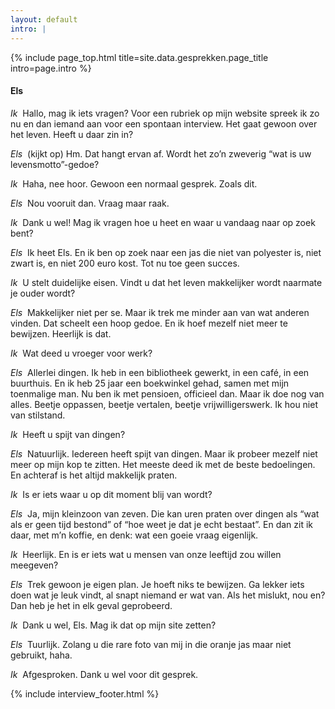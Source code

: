 ```yaml
---
layout: default
intro: |
---
```


{% include page_top.html 
   title=site.data.gesprekken.page_title 
   intro=page.intro 
%}

<div class="custom-section">

<h4>Els</h4>

<p><em>Ik</em>&nbsp; Hallo, mag ik iets vragen? Voor een rubriek op mijn website spreek ik zo nu en dan iemand aan voor een spontaan interview. Het gaat gewoon over het leven. Heeft u daar zin in?</p>

<p><em>Els</em>&nbsp; (kijkt op) Hm. Dat hangt ervan af. Wordt het zo’n zweverig “wat is uw levensmotto”-gedoe?</p>

<p><em>Ik</em>&nbsp; Haha, nee hoor. Gewoon een normaal gesprek. Zoals dit.</p>

<p><em>Els</em>&nbsp; Nou vooruit dan. Vraag maar raak.</p>

<p><em>Ik</em>&nbsp; Dank u wel! Mag ik vragen hoe u heet en waar u vandaag naar op zoek bent?</p>

<p><em>Els</em>&nbsp; Ik heet Els. En ik ben op zoek naar een jas die niet van polyester is, niet zwart is, en niet 200 euro kost. Tot nu toe geen succes.</p>

<p><em>Ik</em>&nbsp; U stelt duidelijke eisen. Vindt u dat het leven makkelijker wordt naarmate je ouder wordt?</p>

<p><em>Els</em>&nbsp; Makkelijker niet per se. Maar ik trek me minder aan van wat anderen vinden. Dat scheelt een hoop gedoe. En ik hoef mezelf niet meer te bewijzen. Heerlijk is dat.</p>

<p><em>Ik</em>&nbsp; Wat deed u vroeger voor werk?</p>

<p><em>Els</em>&nbsp; Allerlei dingen. Ik heb in een bibliotheek gewerkt, in een café, in een buurthuis. En ik heb 25 jaar een boekwinkel gehad, samen met mijn toenmalige man. Nu ben ik met pensioen, officieel dan. Maar ik doe nog van alles. Beetje oppassen, beetje vertalen, beetje vrijwilligerswerk. Ik hou niet van stilstand.</p>

<p><em>Ik</em>&nbsp; Heeft u spijt van dingen?</p>

<p><em>Els</em>&nbsp; Natuurlijk. Iedereen heeft spijt van dingen. Maar ik probeer mezelf niet meer op mijn kop te zitten. Het meeste deed ik met de beste bedoelingen. En achteraf is het altijd makkelijk praten.</p>

<p><em>Ik</em>&nbsp; Is er iets waar u op dit moment blij van wordt?</p>

<p><em>Els</em>&nbsp; Ja, mijn kleinzoon van zeven. Die kan uren praten over dingen als “wat als er geen tijd bestond” of “hoe weet je dat je echt bestaat”. En dan zit ik daar, met m’n koffie, en denk: wat een goeie vraag eigenlijk.</p>

<p><em>Ik</em>&nbsp; Heerlijk. En is er iets wat u mensen van onze leeftijd zou willen meegeven?</p>

<p><em>Els</em>&nbsp; Trek gewoon je eigen plan. Je hoeft niks te bewijzen. Ga lekker iets doen wat je leuk vindt, al snapt niemand er wat van. Als het mislukt, nou en? Dan heb je het in elk geval geprobeerd.</p>

<p><em>Ik</em>&nbsp; Dank u wel, Els. Mag ik dat op mijn site zetten?</p>

<p><em>Els</em>&nbsp; Tuurlijk. Zolang u die rare foto van mij in die oranje jas maar niet gebruikt, haha.</p>

<p><em>Ik</em>&nbsp; Afgesproken. Dank u wel voor dit gesprek.</p>

{% include interview_footer.html %}
  
</div>


